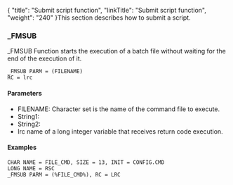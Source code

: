 {
    "title": "Submit script function",
    "linkTitle": "Submit script function",
    "weight": "240"
}This section describes how to submit a script.

### \_FMSUB

\_FMSUB Function starts the execution of a batch file without waiting for the end of the execution of it.

```
_FMSUB PARM = (FILENAME)
RC = lrc
```

#### Parameters

- FILENAME: Character set is the name of the command file to execute.
- String1:
- String2:
- lrc name of a long integer variable that receives return code execution.

#### Examples

```
CHAR NAME = FILE_CMD, SIZE = 13, INIT = CONFIG.CMD
LONG NAME = RSC
_FMSUB PARM = (%FILE_CMD%), RC = LRC
```
